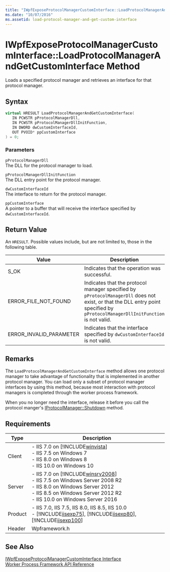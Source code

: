 ```yaml
---
title: "IWpfExposeProtocolManagerCustomInterface::LoadProtocolManagerAndGetCustomInterface Method"
ms.date: "10/07/2016"
ms.assetid: load-protocol-manager-and-get-custom-interface
---
```

# IWpfExposeProtocolManagerCustomInterface::LoadProtocolManagerAndGetCustomInterface Method
Loads a specified protocol manager and retrieves an interface for that protocol manager.  
  
## Syntax  
  
```cpp  
virtual HRESULT LoadProtocolManagerAndGetCustomInterface(  
   IN PCWSTR pProtocolManagerDll,  
   IN PCWSTR pProtocolManagerDllInitFunction,  
   IN DWORD dwCustomInterfaceId,  
   OUT PVOID* ppCustomInterface  
) = 0;  
```  
  
### Parameters  
 `pProtocolManagerDll`  
 The DLL for the protocol manager to load.  
  
 `pProtocolManagerDllInitFunction`  
 The DLL entry point for the protocol manager.  
  
 `dwCustomInterfaceId`  
 The interface to return for the protocol manager.  
  
 `ppCustomInterface`  
 A pointer to a buffer that will receive the interface specified by `dwCustomInterfaceId`.  
  
## Return Value  
 An `HRESULT`. Possible values include, but are not limited to, those in the following table.  
  
|Value|Description|  
|-----------|-----------------|  
|S_OK|Indicates that the operation was successful.|  
|ERROR_FILE_NOT_FOUND|Indicates that the protocol manager specified by `pProtocolManagerDll` does not exist, or that the DLL entry point specified by `pProtocolManagerDllInitFunction` is not valid.|  
|ERROR_INVALID_PARAMETER|Indicates that the interface specified by `dwCustomInterfaceId` is not valid.|  
  
## Remarks  
 The `LoadProtocolManagerAndGetCustomInterface` method allows one protocol manager to take advantage of functionality that is implemented in another protocol manager. You can load only a subset of protocol manager interfaces by using this method, because most interaction with protocol managers is completed through the worker process framework.  
  
 When you no longer need the interface, release it before you call the protocol manger's [IProtocolManager::Shutdown](../../web-development-reference/native-code-api-reference/iprotocolmanager-shutdown-method.md) method.  
  
## Requirements  
  
|Type|Description|  
|----------|-----------------|  
|Client|-   IIS 7.0 on [!INCLUDE[winvista](../../wmi-provider/includes/winvista-md.md)]<br />-   IIS 7.5 on Windows 7<br />-   IIS 8.0 on Windows 8<br />-   IIS 10.0 on Windows 10|  
|Server|-   IIS 7.0 on [!INCLUDE[winsrv2008](../../wmi-provider/includes/winsrv2008-md.md)]<br />-   IIS 7.5 on Windows Server 2008 R2<br />-   IIS 8.0 on Windows Server 2012<br />-   IIS 8.5 on Windows Server 2012 R2<br />-   IIS 10.0 on Windows Server 2016|  
|Product|-   IIS 7.0, IIS 7.5, IIS 8.0, IIS 8.5, IIS 10.0<br />-   [!INCLUDE[iisexp75](../../web-development-reference/native-code-api-reference/includes/iisexp75-md.md)], [!INCLUDE[iisexp80](../../web-development-reference/native-code-api-reference/includes/iisexp80-md.md)], [!INCLUDE[iisexp100](../../web-development-reference/native-code-api-reference/includes/iisexp100-md.md)]|  
|Header|Wpframework.h|  
  
## See Also  
 [IWpfExposeProtocolManagerCustomInterface Interface](../../web-development-reference/native-code-api-reference/iwpfexposeprotocolmanagercustominterface-interface.md)   
 [Worker Process Framework API Reference](../../web-development-reference/native-code-api-reference/worker-process-framework-api-reference.md)
